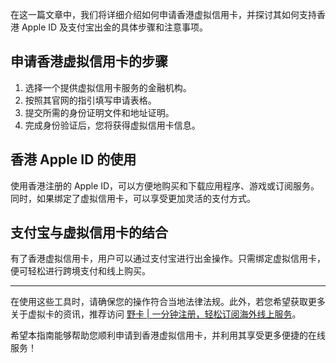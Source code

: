 在这一篇文章中，我们将详细介绍如何申请香港虚拟信用卡，并探讨其如何支持香港 Apple ID 及支付宝出金的具体步骤和注意事项。

## 申请香港虚拟信用卡的步骤

1. 选择一个提供虚拟信用卡服务的金融机构。
2. 按照其官网的指引填写申请表格。
3. 提交所需的身份证明文件和地址证明。
4. 完成身份验证后，您将获得虚拟信用卡信息。

## 香港 Apple ID 的使用

使用香港注册的 Apple ID，可以方便地购买和下载应用程序、游戏或订阅服务。同时，如果绑定了虚拟信用卡，可以享受更加灵活的支付方式。

## 支付宝与虚拟信用卡的结合

有了香港虚拟信用卡，用户可以通过支付宝进行出金操作。只需绑定虚拟信用卡，便可轻松进行跨境支付和线上购买。

---

在使用这些工具时，请确保您的操作符合当地法律法规。此外，若您希望获取更多关于虚拟卡的资讯，推荐访问 [野卡 | 一分钟注册，轻松订阅海外线上服务](https://bit.ly/bewildcard)。

希望本指南能够帮助您顺利申请到香港虚拟信用卡，并利用其享受更多便捷的在线服务！